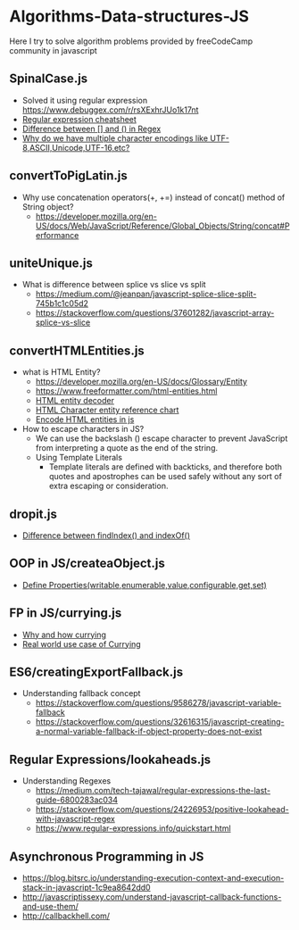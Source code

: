 # Algorithms-Data-structures-JS
Here I try to solve algorithm problems provided by freeCodeCamp community in javascript

## SpinalCase.js

- Solved it using regular expression https://www.debuggex.com/r/rsXExhrJUo1k17nt
- [Regular expression cheatsheet](https://www.debuggex.com/cheatsheet/regex/javascript)
- [Difference between [] and () in Regex](https://stackoverflow.com/questions/3789417/whats-the-difference-between-and-in-regular-expression-patterns)
- [Why do we have multiple character encodings like UTF-8,ASCII,Unicode,UTF-16,etc?](https://stackoverflow.com/questions/10088473/why-are-there-different-encoding-types)

## convertToPigLatin.js

- Why use concatenation operators(+, +=) instead of concat() method of String object?
  - https://developer.mozilla.org/en-US/docs/Web/JavaScript/Reference/Global_Objects/String/concat#Performance
  
## uniteUnique.js

- What is difference between splice vs slice vs split
  - https://medium.com/@jeanpan/javascript-splice-slice-split-745b1c1c05d2
  - https://stackoverflow.com/questions/37601282/javascript-array-splice-vs-slice

## convertHTMLEntities.js

-  what is HTML Entity?
   - https://developer.mozilla.org/en-US/docs/Glossary/Entity
   - https://www.freeformatter.com/html-entities.html
   - [HTML entity decoder](https://mothereff.in/html-entities)
   - [HTML Character entity reference chart](https://dev.w3.org/html5/html-author/charref)
   - [Encode HTML entities in js](https://stackoverflow.com/questions/18749591/encode-html-entities-in-javascript)
- How to escape characters in JS?
   - We can use the backslash (\) escape character to prevent JavaScript from interpreting a quote as the end of the string.
   - Using Template Literals
      - Template literals are defined with backticks, and therefore both quotes and apostrophes can be used safely without any sort of  extra escaping or consideration.
      
## dropit.js
- [Difference between findIndex() and indexOf()](https://stackoverflow.com/questions/41443029/difference-between-indexof-and-findindex-function-of-array)

## OOP in JS/createaObject.js
- [Define Properties(writable,enumerable,value,configurable,get,set)](https://developer.mozilla.org/en-US/docs/Web/JavaScript/Reference/Global_Objects/Object/defineProperties)

## FP in JS/currying.js
- [Why and how currying](https://codeburst.io/currying-in-javascript-how-why-a0d66f1366b)
- [Real world use case of Currying](https://lukajcb.github.io/blog/scala/2016/03/08/a-real-world-currying-example.html)

## ES6/creatingExportFallback.js
- Understanding fallback concept
  - https://stackoverflow.com/questions/9586278/javascript-variable-fallback
  - https://stackoverflow.com/questions/32616315/javascript-creating-a-normal-variable-fallback-if-object-property-does-not-exist

## Regular Expressions/lookaheads.js
- Understanding Regexes
  - https://medium.com/tech-tajawal/regular-expressions-the-last-guide-6800283ac034
  - https://stackoverflow.com/questions/24226953/positive-lookahead-with-javascript-regex
  - https://www.regular-expressions.info/quickstart.html

## Asynchronous Programming in JS
  - https://blog.bitsrc.io/understanding-execution-context-and-execution-stack-in-javascript-1c9ea8642dd0
  - http://javascriptissexy.com/understand-javascript-callback-functions-and-use-them/
  - http://callbackhell.com/

